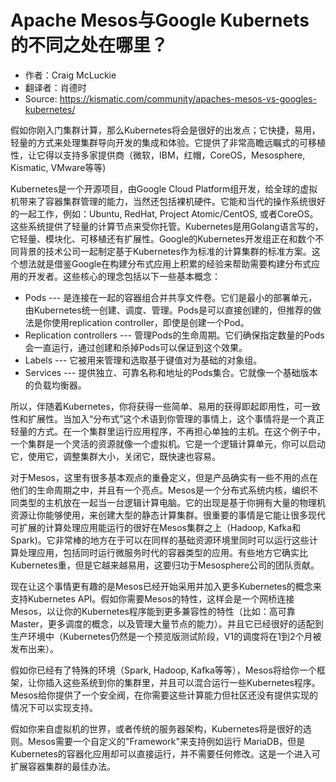 # Apache Mesos与Google Kubernets的不同之处在哪里？
* 作者：Craig McLuckie 
* 翻译者：肖德时
* Source: https://kismatic.com/community/apaches-mesos-vs-googles-kubernetes/


假如你刚入门集群计算，那么Kubernetes将会是很好的出发点；它快捷，易用，轻量的方式来处理集群导向开发的集成和体验。它提供了非常高瞻远瞩式的可移植性，让它得以支持多家提供商（微软，IBM，红帽，CoreOS，Mesosphere, Kismatic, VMware等等)

Kubernetes是一个开源项目，由Google Cloud Platform组开发，给全球的虚拟机带来了容器集群管理的能力，当然还包括裸机硬件。它能和当代的操作系统很好的一起工作，例如：Ubuntu, RedHat, Project Atomic/CentOS, 或者CoreOS。这些系统提供了轻量的计算节点来受你托管。Kubernetes是用Golang语言写的，它轻量、模块化、可移植还有扩展性。Google的Kubernetes开发组正在和数个不同背景的技术公司一起制定基于Kubernetes作为标准的计算集群的标准方案。这个想法就是借鉴Google在构建分布式应用上积累的经验来帮助需要构建分布式应用的开发者。这些核心的理念包括以下一些基本概念：
* Pods --- 是连接在一起的容器组合并共享文件卷。它们是最小的部署单元，由Kubernetes统一创建、调度、管理。Pods是可以直接创建的，但推荐的做法是你使用replication controller，即使是创建一个Pod。
* Replication controllers --- 管理Pods的生命周期。它们确保指定数量的Pods会一直运行，通过创建和杀掉Pods可以保证到这个效果。
* Labels --- 它被用来管理和选取基于键值对为基础的对象组。
* Services --- 提供独立、可靠名称和地址的Pods集合。它就像一个基础版本的负载均衡器。

所以，伴随着Kubernetes，你将获得一些简单、易用的获得即起即用性，可一致性和扩展性。当加入“分布式”这个术语到你管理的事情上，这个事情将是一个真正轻量的方式。在一个集群里运行应用程序，不再担心单独的主机。在这个例子中，一个集群是一个灵活的资源就像一个虚拟机。它是一个逻辑计算单元，你可以启动它，使用它，调整集群大小，关闭它，既快速也容易。

对于Mesos，这里有很多基本观点的重叠定义，但是产品确实有一些不用的点在他们的生命周期之中，并且有一个亮点。Mesos是一个分布式系统内核，编织不同类型的主机放在一起当一台逻辑计算电脑。它的出现是基于你拥有大量的物理机资源让你能够使用，来创建大型的静态计算集群。很重要的事情是它能让很多现代可扩展的计算处理应用能运行的很好在Mesos集群之上（Hadoop, Kafka和Spark)。它非常棒的地方在于可以在同样的基础资源环境里同时可以运行这些计算处理应用，包括同时运行微服务时代的容器类型的应用。有些地方它确实比Kubernetes重，但是它越来越易用，这要归功于Mesosphere公司的团队贡献。

现在让这个事情更有趣的是Mesos已经开始采用并加入更多Kubernetes的概念来支持Kubernetes API。假如你需要Mesos的特性，这样会是一个网桥连接Mesos，以让你的Kubernetes程序能到更多兼容性的特性（比如：高可靠Master，更多调度的概念，以及管理大量节点的能力）。并且它已经很好的适配到生产环境中（Kubernetes仍然是一个预览版测试阶段，V1的调度将在1到2个月被发布出来）。

假如你已经有了特殊的环境（Spark, Hadoop, Kafka等等），Mesos将给你一个框架，让你插入这些系统到你的集群里，并且可以混合运行一些Kubernetes程序。Mesos给你提供了一个安全阀，在你需要这些计算能力但社区还没有提供实现的情况下可以实现支持。

假如你来自虚拟机的世界，或者传统的服务器架构，Kubernetes将是很好的选则。Mesos需要一个自定义的"Framework"来支持例如运行 MariaDB，但是Kubernetes的容器化应用却可以直接运行，并不需要任何修改。这是一个进入可扩展容器集群的最佳办法。
